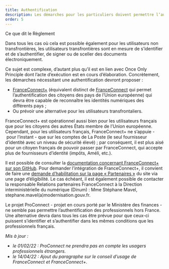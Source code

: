 ```yaml
---
title: Authentification
description: Les démarches pour les particuliers doivent permettre l’authentification des particuliers et des entreprises de l’Union Européenne.
order: 5
---
```


<div class="fr-callout fr-mb-4w"> 
<p class="fr-callout__title fr-mb-4w">Ce que dit le Règlement</p> 
<p class="fr-callout__text">Dans tous les cas où cela est possible également pour les utilisateurs non transfrontières, les utilisateurs transfrontières sont en mesure de s’identifier et de s’authentifier, de signer ou de sceller des documents électroniquement.</p> 
</div> 

Ce sujet est complexe, d’autant plus qu’il est en lien avec <span lang="en">Once Only Principle</span> dont l’acte d’exécution est en cours d’élaboration. Concrètement, les démarches nécessitant une authentification devront proposer&nbsp;:

* [FranceConnect+](https://franceconnect.gouv.fr/france-connect-plus) (équivalent distinct de [FranceConnect](https://franceconnect.gouv.fr/) qui permet l’authentification des citoyens des pays de l’Union européenne) qui devra être capable de reconnaître les identités numériques des différents pays&nbsp;;
* Ou prévoir une alternative pour les utilisateurs transfrontaliers.

FranceConnect+ est opérationnel aussi bien pour les utilisateurs français que pour les citoyens des autres États membre de l’Union européenne. Cependant, pour les utilisateurs français, FranceConnect+ ne s’appuie -&nbsp;pour l’instant&nbsp;- que sur les comptes de La Poste (le seul fournisseur d’identité avec un niveau de sécurité élevé)&nbsp;; par conséquent, il est plus aisé pour un citoyen français de pouvoir passer par FranceConnect, qui accepte plus de fournisseurs d’identité (impôts, Améli, etc.).

Il est possible de consulter la [documentation concernant FranceConnect+ sur son GitHub](https://github.com/france-connect/Documentation-FranceConnect-Plus). Pour demander l’intégration de FranceConnect+, il convient de faire une [demande d’habilitation sur la page «&nbsp;Partenaires&nbsp;»](https://franceconnect.gouv.fr/partenaires) du site via une page d’éligibilité. Le cas échéant, il est également possible de contacter la responsable Relations partenaires FranceConnect à la Direction interministérielle du numérique (Dinum)&nbsp;: Mme Stéphane Mavel, stephane.mavel(a)modernisation.gouv.fr.

<div class="fr-highlight fr-mb-4w">
	<p>Le projet ProConnect - projet en cours porté par le Ministère des finances - ne semble pas permettre l’authentification des professionnels hors France. Une alternative devra dans tous les cas être prévue pour que ceux-ci puissent s’identifier et s’authentifier dans les mêmes conditions que les professionnels français.
	</p>
</div>

_Mis à jour&nbsp;:_
* _le 01/02/22&nbsp;: ProConnect ne prendra pas en compte les usagers professionnels étrangers._
* _le 14/04/22&nbsp;: Ajout du paragraphe sur le conseil d’usage de FranceConnect et FranceConnect+._
